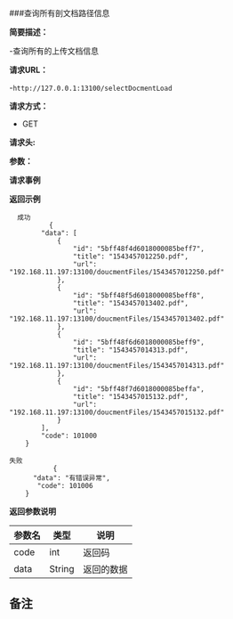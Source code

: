 ###查询所有剖文档路径信息

**简要描述：** 

-查询所有的上传文档信息

**请求URL：** 

-`http://127.0.0.1:13100/selectDocmentLoad`

**请求方式：**

- GET

**请求头:**


**参数：** 


**请求事例**

**返回示例**
 
```
  成功
          {
        "data": [
            {
                "id": "5bff48f4d6018000085beff7",
                "title": "1543457012250.pdf",
                "url": "192.168.11.197:13100/doucmentFiles/1543457012250.pdf"
            },
            {
                "id": "5bff48f5d6018000085beff8",
                "title": "1543457013402.pdf",
                "url": "192.168.11.197:13100/doucmentFiles/1543457013402.pdf"
            },
            {
                "id": "5bff48f6d6018000085beff9",
                "title": "1543457014313.pdf",
                "url": "192.168.11.197:13100/doucmentFiles/1543457014313.pdf"
            },
            {
                "id": "5bff48f7d6018000085beffa",
                "title": "1543457015132.pdf",
                "url": "192.168.11.197:13100/doucmentFiles/1543457015132.pdf"
            }
        ],
        "code": 101000
    }
```

```
失败
           {
      "data": "有错误异常",
       "code": 101006
    }
```

**返回参数说明**

| 参数名  |   类型     |说明|
| ------ | -------- |------|
| code | int |返回码|
|data|String|返回的数据|

**备注**
-

